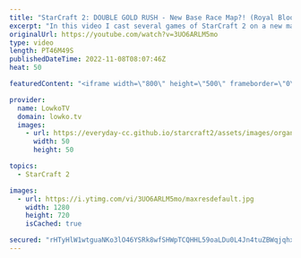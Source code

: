 ```yaml
---
title: "StarCraft 2: DOUBLE GOLD RUSH - New Base Race Map?! (Royal Blood)"
excerpt: "In this video I cast several games of StarCraft 2 on a new map called Royal Blood. This map placed 4th overall at the TLMC 17. Despite a short rush distance, this map provides a lot of safety early on by restricting movement of armies and allowing players to expand away from the main attack path. Bases"
originalUrl: https://youtube.com/watch?v=3UO6ARLM5mo
type: video
length: PT46M49S
publishedDateTime: 2022-11-08T08:07:46Z
heat: 50

featuredContent: "<iframe width=\"800\" height=\"500\" frameborder=\"0\" src=\"https://www.youtube.com/embed/3UO6ARLM5mo\" allow=\"accelerometer; autoplay; encrypted-media; gyroscope; picture-in-picture\" allowfullscreen></iframe>"

provider:
  name: LowkoTV
  domain: lowko.tv
  images:
    - url: https://everyday-cc.github.io/starcraft2/assets/images/organizations/lowko.tv-50x50.jpg
      width: 50
      height: 50

topics:
  - StarCraft 2

images:
  - url: https://i.ytimg.com/vi/3UO6ARLM5mo/maxresdefault.jpg
    width: 1280
    height: 720
    isCached: true

secured: "rHTyHlW1wtguaNKo3lO46YSRk8wfSHWpTCQHHL59oaLDu0L4Jn4tuZBWqjqhxQ3L6ZnRTeQuxdykodk4c05utfmBzsdyw7CIBMwVS2Br55e9jlNS0+HkQI/PuxzT+qbumt12AjNh+8js8C1p+8fKNljYajo45RvedJ7BQp1Na3mGv7tmSo/frDrMhDsklgeq51hgCF2XWST9Gkp/Efqyew8W8vJQ9gEAUM+tLysz5uI+A9XBlU1rYHTDwPPLzotGbzP/xeXVv+k2QwsARtzNIUVf6NkzZmdRl4YRkyOJuHFsoxps9EQXlejCxKMEUDGGzOdfJ5piib74AzcixqI7fA7ICxD/TASKQO4q/mqaITAws1Av6Q0siKsFGxGyDau5APr3Nf5q70EsX35D74QOAxKL+48jJCrY0EQny0xyB4s=;b10QKuQR6uWO2Z+vzzPWGg=="
---
```


